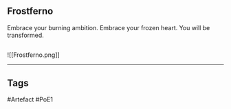 ## Frostferno
Embrace your burning ambition.
Embrace your frozen heart.
You will be transformed.
##
![[Frostferno.png]]

---
## Tags
#Artefact
#PoE1